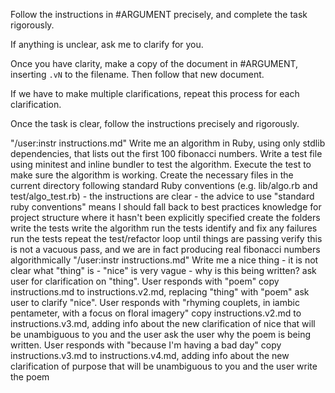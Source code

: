 Follow the instructions in #ARGUMENT precisely, and complete the task rigorously.

If anything is unclear, ask me to clarify for you.

Once you have clarity, make a copy of the document in #ARGUMENT, inserting `.vN` to the filename. Then follow that new
document.

If we have to make multiple clarifications, repeat this process for each clarification.

Once the task is clear, follow the instructions precisely and rigorously.

<examples>
  <example>
    <prompt>"/user:instr instructions.md"</prompt>
    <document_content>
      Write me an algorithm in Ruby, using only stdlib dependencies, that lists out the first 100 fibonacci numbers.
      Write a test file using minitest and inline bundler to test the algorithm.
      Execute the test to make sure the algorithm is working.
      Create the necessary files in the current directory following standard Ruby conventions (e.g. lib/algo.rb
      and test/algo_test.rb)
    </document_content>
    <document_analysis>
      - the instructions are clear
      - the advice to use "standard ruby conventions" means I should fall back to best practices knowledge for
      project structure where it hasn't been explicitly specified
    </document_analysis>
    <your_actions>
      <action>create the folders</action>
      <action>write the tests</action>
      <action>write the algorithm</action>
      <action>run the tests</action>
      <action>identify and fix any failures</action>
      <action>run the tests</action>
      <action>repeat the test/refactor loop until things are passing</action>
      <action>verify this is not a vacuous pass, and we are in fact producing real fibonacci numbers
        algorithmically</action>
    </your_actions>
  </example>
  <example>
    <prompt>"/user:instr instructions.md"</prompt>
    <document_content>
      Write me a nice thing
    </document_content>
    <document_analysis>
      - it is not clear what "thing" is
      - "nice" is very vague
      - why is this being written?
    </document_analysis>
    <your_actions>
      <action>ask user for clarification on "thing". User responds with "poem"</action>
      <action>copy instructions.md to instructions.v2.md, replacing "thing" with "poem"</action>
      <action>ask user to clarify "nice". User responds with "rhyming couplets, in iambic pentameter, with a focus on floral imagery"</action>
      <action>copy instructions.v2.md to instructions.v3.md, adding info about the new clarification of nice that will be unambiguous to you and the user</action>
      <action>ask the user why the poem is being written. User responds with "because I'm having a bad day"</action>
      <action>copy instructions.v3.md to instructions.v4.md, adding info about the new clarification of purpose that will be unambiguous to you and the user</action>
      <action>write the poem</action>
    </your_actions>
  </example>
</examples>

